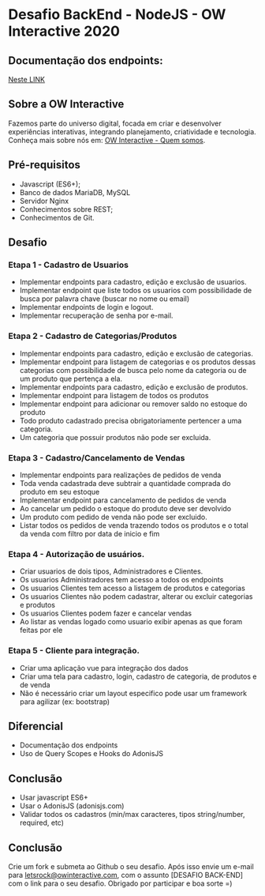 # Desafio BackEnd - NodeJS - OW Interactive 2020
## Documentação dos endpoints:
[Neste LINK](https://www.getpostman.com/collections/cfc20779f0f1d1993354)

## Sobre a OW Interactive

Fazemos parte do universo digital, focada em criar e desenvolver experiências interativas, integrando planejamento, criatividade e tecnologia. Conheça mais sobre nós em: [OW Interactive - Quem somos](http://www.owinteractive.com/quem-somos/).

## Pré-requisitos

- Javascript (ES6+);
- Banco de dados MariaDB, MySQL
- Servidor Nginx
- Conhecimentos sobre REST;
- Conhecimentos de Git.

## Desafio

### Etapa 1 - Cadastro de Usuarios

- Implementar endpoints para cadastro, edição e exclusão de usuarios.
- Implementar endpoint que liste todos os usuarios com possibilidade de busca por palavra chave (buscar no nome ou email)
- Implementar endpoints de login e logout.
- Implementar recuperação de senha por e-mail.

### Etapa 2 - Cadastro de Categorias/Produtos

- Implementar endpoints para cadastro, edição e exclusão de categorias.
- Implementar endpoint para listagem de categorias e os produtos dessas categorias com possibilidade de busca pelo nome da categoria ou de um produto que pertença a ela.
- Implementar endpoints para cadastro, edição e exclusão de produtos.
- Implementar endpoint para listagem de todos os produtos
- Implementar endpoint para adicionar ou remover saldo no estoque do produto
- Todo produto cadastrado precisa obrigatoriamente pertencer a uma categoria.
- Um categoria que possuir produtos não pode ser excluida.

### Etapa 3 - Cadastro/Cancelamento de Vendas

- Implementar endpoints para realizações de pedidos de venda
- Toda venda cadastrada deve subtrair a quantidade comprada do produto em seu estoque
- Implementar endpoint para cancelamento de pedidos de venda
- Ao cancelar um pedido o estoque do produto deve ser devolvido
- Um produto com pedido de venda não pode ser excluido.
- Listar todos os pedidos de venda trazendo todos os produtos e o total da venda com filtro por data de inicio e fim

### Etapa 4 - Autorização de usuários.

- Criar usuarios de dois tipos, Administradores e Clientes.
- Os usuarios Administradores tem acesso a todos os endpoints
- Os usuarios Clientes tem acesso a listagem de produtos e categorias
- Os usuarios Clientes não podem cadastrar, alterar ou excluir categorias e produtos
- Os usuarios Clientes podem fazer e cancelar vendas
- Ao listar as vendas logado como usuario exibir apenas as que foram feitas por ele

### Etapa 5 - Cliente para integração.

- Criar uma aplicação vue para integração dos dados
- Criar uma tela para cadastro, login, cadastro de categoria, de produtos e de venda
- Não é necessário criar um layout especifico pode usar um framework para agilizar (ex: bootstrap)

## Diferencial

- Documentação dos endpoints
- Uso de Query Scopes e Hooks do AdonisJS

## Conclusão

- Usar javascript ES6+
- Usar o AdonisJS (adonisjs.com)
- Validar todos os cadastros (min/max caracteres, tipos string/number, required, etc)

## Conclusão

Crie um fork e submeta ao Github o seu desafio. Após isso envie um e-mail para [letsrock@owinteractive.com](mailto:letsrock@owinteractive.com), com o assunto [DESAFIO BACK-END] com o link para o seu desafio. Obrigado por participar e boa sorte =)
